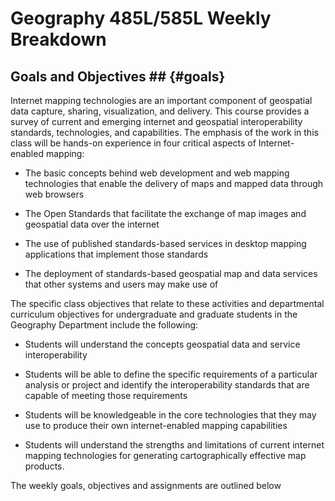 # Geography 485L/585L Weekly Breakdown #

## Goals and Objectives ## {#goals}

Internet mapping technologies are an important component of geospatial data capture, sharing, visualization, and delivery. This course provides a survey of current and emerging internet and geospatial interoperability standards, technologies, and capabilities. The emphasis of the work in this class will be hands-on experience in four critical aspects of Internet-enabled mapping:

* The basic concepts behind web development and web mapping technologies that enable the delivery of maps and mapped data through web browsers

* The Open Standards that facilitate the exchange of map images and geospatial data over the internet

* The use of published standards-based services in desktop mapping applications that implement those standards

* The deployment of standards-based geospatial map and data services that other systems and users may make use of

The specific class objectives that relate to these activities and departmental curriculum objectives for undergraduate and graduate students in the Geography Department include the following:

* Students will understand the concepts geospatial data and service interoperability

* Students will be able to define the specific requirements of a particular analysis or project and identify the interoperability standards that are capable of meeting those requirements

* Students will be knowledgeable in the core technologies that they may use to produce their own internet-enabled mapping capabilities 

* Students will understand the strengths and limitations of current internet mapping technologies for generating cartographically effective map products. 

The weekly goals, objectives and assignments are outlined below












